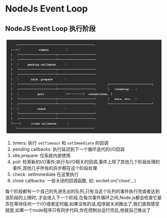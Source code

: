 # NodeJs Event Loop

## NodeJS Event Loop 执行阶段
![](./NodeJS事件流/2020-11-19-23-19-44.png)

1. timers: 执行 `setTimeout` 和 `setImmediate` 的回调
2. pending callbacks: 执行延迟到下一个循环迭代的I/O回调
3. idle,prepare: 仅系统内部使用
4. poll: 检索新的I/O事件;执行与I/O相关的回调,事件上除了其他几个阶段处理的事件,其他几乎所有的异步都在这个阶段处理
5. check: setImmediate 在这里执行
6. close callbacks: 一些关闭的回调函数, 如: socket.on('close',..)

每个阶段都有一个自己的先进先出的队列,只有当这个队列的事件执行完或者达到该阶段的上限时, 才会进入下一个阶段,在每次事件循环之间,Node.js都会检查它是否在等待任何一个I/O或者定时器,如果没有的话,程序就关闭推出了,我们直观感受就是,如果一个node程序只有同步代码,你在控制台运行完后,他就自己推出了

